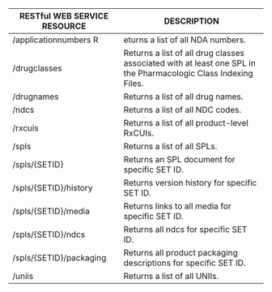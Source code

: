 


|RESTful WEB SERVICE RESOURCE	| DESCRIPTION|
| ----------------- | ---------------- |
|/applicationnumbers	R|eturns a list of all NDA numbers.|
|/drugclasses | Returns a list of all drug classes associated with at least one SPL in the Pharmacologic Class Indexing Files.|
|/drugnames | Returns a list of all drug names.|
|/ndcs | Returns a list of all NDC codes.|
|/rxcuis | Returns a list of all product-level RxCUIs.|
|/spls | Returns a list of all SPLs.|
|/spls/{SETID} | Returns an SPL document for specific SET ID.|
|/spls/{SETID}/history | Returns version history for specific SET ID.|
|/spls/{SETID}/media | Returns links to all media for specific SET ID.|
|/spls/{SETID}/ndcs | Returns all ndcs for specific SET ID.|
|/spls/{SETID}/packaging | Returns all product packaging descriptions for specific SET ID.|
|/uniis | Returns a list of all UNIIs.|

